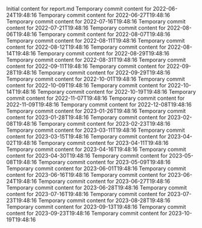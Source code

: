 Initial content for report.md
Temporary commit content for 2022-06-24T19:48:16
Temporary commit content for 2022-06-27T19:48:16
Temporary commit content for 2022-07-16T19:48:16
Temporary commit content for 2022-07-21T19:48:16
Temporary commit content for 2022-08-06T19:48:16
Temporary commit content for 2022-08-07T19:48:16
Temporary commit content for 2022-08-11T19:48:16
Temporary commit content for 2022-08-12T19:48:16
Temporary commit content for 2022-08-14T19:48:16
Temporary commit content for 2022-08-29T19:48:16
Temporary commit content for 2022-08-31T19:48:16
Temporary commit content for 2022-09-11T19:48:16
Temporary commit content for 2022-09-28T19:48:16
Temporary commit content for 2022-09-29T19:48:16
Temporary commit content for 2022-10-01T19:48:16
Temporary commit content for 2022-10-09T19:48:16
Temporary commit content for 2022-10-14T19:48:16
Temporary commit content for 2022-10-19T19:48:16
Temporary commit content for 2022-11-07T19:48:16
Temporary commit content for 2022-11-09T19:48:16
Temporary commit content for 2022-12-08T19:48:16
Temporary commit content for 2023-01-26T19:48:16
Temporary commit content for 2023-01-28T19:48:16
Temporary commit content for 2023-02-08T19:48:16
Temporary commit content for 2023-02-23T19:48:16
Temporary commit content for 2023-03-11T19:48:16
Temporary commit content for 2023-03-15T19:48:16
Temporary commit content for 2023-04-02T19:48:16
Temporary commit content for 2023-04-11T19:48:16
Temporary commit content for 2023-04-16T19:48:16
Temporary commit content for 2023-04-30T19:48:16
Temporary commit content for 2023-05-08T19:48:16
Temporary commit content for 2023-05-09T19:48:16
Temporary commit content for 2023-06-01T19:48:16
Temporary commit content for 2023-06-16T19:48:16
Temporary commit content for 2023-06-24T19:48:16
Temporary commit content for 2023-06-27T19:48:16
Temporary commit content for 2023-06-28T19:48:16
Temporary commit content for 2023-07-16T19:48:16
Temporary commit content for 2023-07-23T19:48:16
Temporary commit content for 2023-08-28T19:48:16
Temporary commit content for 2023-09-13T19:48:16
Temporary commit content for 2023-09-23T19:48:16
Temporary commit content for 2023-10-19T19:48:16
